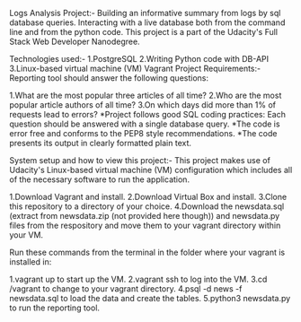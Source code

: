 Logs Analysis Project:-
Building an informative summary from logs by sql database queries. Interacting with a live database both from the command line and from the python code. This project is a part of the Udacity's Full Stack Web Developer Nanodegree.

Technologies used:-
1.PostgreSQL
2.Writing Python code with DB-API
3.Linux-based virtual machine (VM) Vagrant
Project Requirements:-
Reporting tool should answer the following questions:

1.What are the most popular three articles of all time?
2.Who are the most popular article authors of all time?
3.On which days did more than 1% of requests lead to errors?
*Project follows good SQL coding practices: Each question should be answered with a single database query.
*The code is error free and conforms to the PEP8 style recommendations.
*The code presents its output in clearly formatted plain text.

System setup and how to view this project:-
This project makes use of Udacity's Linux-based virtual machine (VM) configuration which includes all of the necessary software to run the application.

1.Download Vagrant and install.
2.Download Virtual Box and install.
3.Clone this repository to a directory of your choice.
4.Download the newsdata.sql (extract from newsdata.zip (not provided here though)) and newsdata.py files from the respository and move them to your vagrant directory within your VM.

Run these commands from the terminal in the folder where your vagrant is installed in:

1.vagrant up to start up the VM.
2.vagrant ssh to log into the VM.
3.cd /vagrant to change to your vagrant directory.
4.psql -d news -f newsdata.sql to load the data and create the tables.
5.python3 newsdata.py to run the reporting tool.
